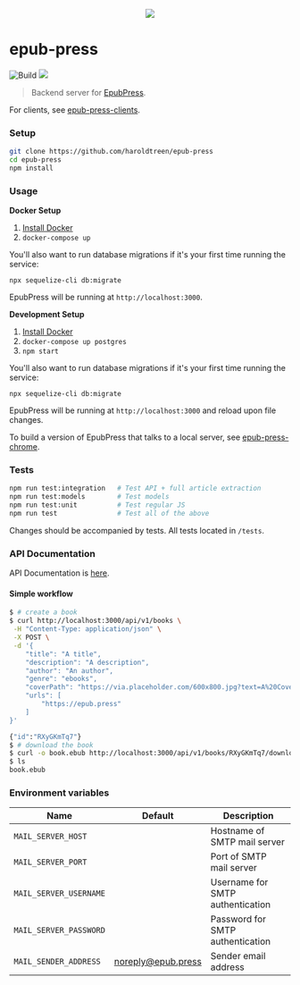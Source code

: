 <p align="center"><img src="https://cloud.githubusercontent.com/assets/1745854/14191006/397082b2-f75b-11e5-9f5b-6016d069556b.png"/>
</p>

# epub-press

![Build](https://github.com/haroldtreen/epub-press/workflows/Build/badge.svg?branch=master)
<a href="https://codeclimate.com/github/haroldtreen/epub-press/maintainability"><img src="https://api.codeclimate.com/v1/badges/444d1c975273b32ee0f1/maintainability" /></a>

> Backend server for [EpubPress](https://epub.press).

For clients, see [epub-press-clients](https://github.com/haroldtreen/epub-press-clients).

### Setup

```bash
git clone https://github.com/haroldtreen/epub-press
cd epub-press
npm install
```

### Usage

**Docker Setup**

1.  [Install Docker](https://docs.docker.com/engine/installation/)
1.  `docker-compose up`

You'll also want to run database migrations if it's your first time running the service:

`npx sequelize-cli db:migrate`

EpubPress will be running at `http://localhost:3000`.

**Development Setup**

1.  [Install Docker](https://docs.docker.com/engine/installation/)
1.  `docker-compose up postgres`
1.  `npm start`

You'll also want to run database migrations if it's your first time running the service:

`npx sequelize-cli db:migrate`

EpubPress will be running at `http://localhost:3000` and reload upon file changes.

To build a version of EpubPress that talks to a local server, see
[epub-press-chrome](https://github.com/haroldtreen/epub-press-clients/tree/master/packages/epub-press-chrome#usage-with-local-server).

### Tests

```bash
npm run test:integration   # Test API + full article extraction
npm run test:models        # Test models
npm run test:unit          # Test regular JS
npm run test               # Test all of the above
```

Changes should be accompanied by tests. All tests located in `/tests`.

### API Documentation

API Documentation is [here](./API.md).

#### Simple workflow
```sh
$ # create a book
$ curl http://localhost:3000/api/v1/books \
 -H "Content-Type: application/json" \
 -X POST \
 -d '{
    "title": "A title",
    "description": "A description",
    "author": "An author",
    "genre": "ebooks",
    "coverPath": "https://via.placeholder.com/600x800.jpg?text=A%20Cover",
    "urls": [
        "https://epub.press"
    ]
}'

{"id":"RXyGKmTq7"}
$ # download the book
$ curl -o book.ebub http://localhost:3000/api/v1/books/RXyGKmTq7/download
$ ls
book.ebub
```

### Environment variables

 | Name                   | Default            | Description                       |
 |------------------------|--------------------|-----------------------------------|
 | `MAIL_SERVER_HOST`     |                    | Hostname of SMTP mail server      |
 | `MAIL_SERVER_PORT`     |                    | Port of SMTP mail server          |
 | `MAIL_SERVER_USERNAME` |                    | Username for SMTP authentication  |
 | `MAIL_SERVER_PASSWORD` |                    | Password for SMTP authentication  |
 | `MAIL_SENDER_ADDRESS`  | noreply@epub.press | Sender email address              |
